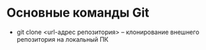 # Основные команды Git

+ git clone <url-адрес репозитория> – клонирование внешнего репозитория на  локальный ПК